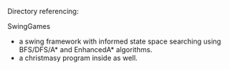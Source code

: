 Directory referencing:

SwingGames 
  - a swing framework with informed state space searching using BFS/DFS/A* and EnhancedA* algorithms.
  - a christmasy program inside as well.

